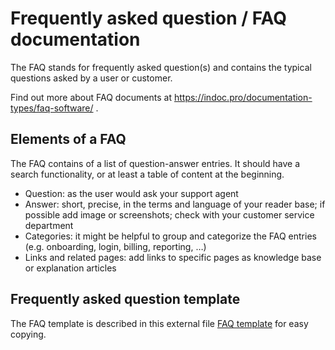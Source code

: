 # Frequently asked question / FAQ documentation
The FAQ stands for frequently asked question(s) and contains the typical questions asked by a user or customer.

Find out more about FAQ documents at https://indoc.pro/documentation-types/faq-software/ .

## Elements of a FAQ
The FAQ contains of a list of question-answer entries. It should have a search functionality, or at least a table of content at the beginning.

- Question: as the user would ask your support agent
- Answer: short, precise, in the terms and language of your reader base; if possible add image or screenshots; check with your customer service department
- Categories: it might be helpful to group and categorize the FAQ entries (e.g. onboarding, login, billing, reporting, …)
- Links and related pages: add links to specific pages as knowledge base or explanation articles

## Frequently asked question template
The FAQ template is described in this external file [FAQ template](faq-template.md) for easy copying.
